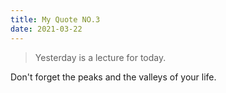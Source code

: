 ```yaml
---
title: My Quote NO.3
date: 2021-03-22
---
```


> Yesterday is a lecture for today.

Don't forget the peaks and the valleys of your life.

<!-- Experience => wisdom so always try to find something to learn in your life. -->
